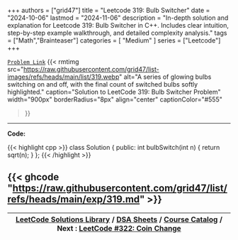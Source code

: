 
+++
authors = ["grid47"]
title = "Leetcode 319: Bulb Switcher"
date = "2024-10-06"
lastmod = "2024-11-06"
description = "In-depth solution and explanation for Leetcode 319: Bulb Switcher in C++. Includes clear intuition, step-by-step example walkthrough, and detailed complexity analysis."
tags = ["Math","Brainteaser"]
categories = [
    "Medium"
]
series = ["Leetcode"]
+++



[`Problem Link`](https://leetcode.com/problems/bulb-switcher/description/)
{{< rmtimg 
    src="https://raw.githubusercontent.com/grid47/list-images/refs/heads/main/list/319.webp" 
    alt="A series of glowing bulbs switching on and off, with the final count of switched bulbs softly highlighted."
    caption="Solution to LeetCode 319: Bulb Switcher Problem"
    width="900px"
    borderRadius="8px"
    align="center" 
    captionColor="#555"
>}}
---
**Code:**

{{< highlight cpp >}}
class Solution {
public:
    int bulbSwitch(int n) {
        return sqrt(n);
    }
};
{{< /highlight >}}

{{< ghcode "https://raw.githubusercontent.com/grid47/list/refs/heads/main/exp/319.md" >}}
---

| [LeetCode Solutions Library](https://grid47.xyz/leetcode/) / [DSA Sheets](https://grid47.xyz/sheets/) / [Course Catalog](https://grid47.xyz/courses/) / Next : [LeetCode #322: Coin Change](https://grid47.xyz/posts/leetcode-322-coin-change-solution/) |
| --- |
